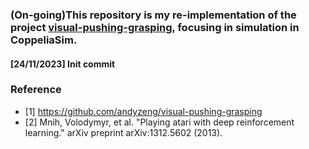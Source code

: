 ### (On-going)This repository is my re-implementation of the project [visual-pushing-grasping](https://github.com/andyzeng/visual-pushing-grasping), focusing in simulation in CoppeliaSim.

#### [24/11/2023] Init commit
<!---
* Using CoppeliaSim(V-REP), ROS, Q-learning
* Simple and friendly implementation with pytorch
* Modify the ROS interface with new V-REP version

##### CoppeliaSim simulation
<!---![alt text](https://github.com/phuongboi/land-following-with-reinforcement-learning/blob/main/figures/recording_2023_10_19-06_46-39.gif)

##### Training result
![alt text](https://github.com/phuongboi/land-following-with-reinforcement-learning/blob/main/figures/fig_40000.png)  

### Requirements
* CoppeliaSim v4.5.1 linux
* Pytorch

### Setup
* Launch `roscore` in one terminal before launch Coppeliasim in another terminal to make sure that CoppeliaSim can load ROS plugin properly
* Open v_rep_scenario/scenario1.ttt in CoppeliaSim and modify child_script of Pioneer_p3dx by v_rep_scenario/rosInterfaceScript.lua
* Start CoppeliaSim simulation, make sure topics is work as expect by `rostopic list`
* Run `python train_qnetwork.py` -->

### Reference
* [1] https://github.com/andyzeng/visual-pushing-grasping
* [2] Mnih, Volodymyr, et al. "Playing atari with deep reinforcement learning." arXiv preprint arXiv:1312.5602 (2013).
